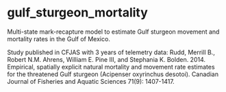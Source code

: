 # gulf_sturgeon_mortality
Multi-state mark-recapture model to estimate Gulf sturgeon movement and mortality rates in the Gulf of Mexico. 

Study published in CFJAS with 3 years of telemetry data:
Rudd, Merrill B., Robert N.M. Ahrens, William E. Pine III, and Stephania K. Bolden. 2014. Empirical, spatially explicit natural mortality and movement rate estimates for the threatened Gulf sturgeon (Acipenser oxyrinchus desotoi). Canadian Journal of Fisheries and Aquatic Sciences 71(9): 1407-1417.
